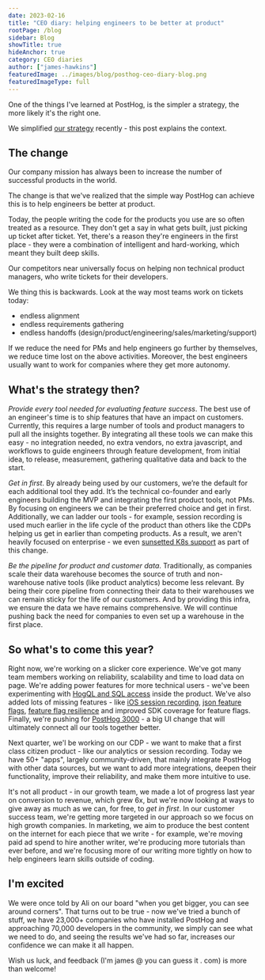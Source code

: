 ```yaml
---
date: 2023-02-16
title: "CEO diary: helping engineers to be better at product"
rootPage: /blog
sidebar: Blog
showTitle: true
hideAnchor: true
category: CEO diaries
author: ["james-hawkins"]
featuredImage: ../images/blog/posthog-ceo-diary-blog.png
featuredImageType: full
---
```


One of the things I've learned at PostHog, is the simpler a strategy, the more likely it's the right one.

We simplified [our strategy](../handbook/strategy/overview) recently - this post explains the context.

## The change

Our company mission has always been to increase the number of successful products in the world.

The change is that we've realized that the simple way PostHog can achieve this is to help engineers be better at product.

Today, the people writing the code for the products you use are so often treated as a resource. They don't get a say in what gets built, just picking up ticket after ticket. Yet, there's a reason they're engineers in the first place - they were a combination of intelligent and hard-working, which meant they built deep skills.

Our competitors near universally focus on helping non technical product managers, who write tickets for their developers.

We thing this is backwards. Look at the way most teams work on tickets today:

* endless alignment
* endless requirements gathering
* endless handoffs (design/product/engineering/sales/marketing/support)

If we reduce the need for PMs and help engineers go further by themselves, we reduce time lost on the above activities. Moreover, the best engineers usually want to work for companies where they get more autonomy.

## What's the strategy then?

_Provide every tool needed for evaluating feature success_. The best use of an engineer's time is to ship features that have an impact on customers. Currently, this requires a large number of tools and product managers to pull all the insights together. By integrating all these tools we can make this easy - no integration needed, no extra vendors, no extra javascript, and workflows to guide engineers through feature development, from initial idea, to release, measurement, gathering qualitative data and back to the start.

_Get in first_. By already being used by our customers, we’re the default for each additional tool they add. It’s the technical co-founder and early engineers building the MVP and integrating the first product tools, not PMs. By focusing on engineers we can be their preferred choice and get in first. Additionally, we can ladder our tools - for example, session recording is used much earlier in the life cycle of the product than others like the CDPs helping us get in earlier than competing products. As a result, we aren't heavily focused on enterprise - we even [sunsetted K8s support](sunsetting-helm-support-posthog) as part of this change.

_Be the pipeline for product and customer data_. Traditionally, as companies scale their data warehouse becomes the source of truth and non-warehouse native tools (like product analytics) become less relevant. By being their core pipeline from connecting their data to their warehouses we can remain sticky for the life of our customers. And by providing this infra, we ensure the data we have remains comprehensive. We will continue pushing back the need for companies to even set up a warehouse in the first place.

## So what's to come this year?

Right now, we're working on a slicker core experience. We've got many team members working on reliability, scalability and time to load data on page. We're adding power features for more technical users - we've been experimenting with [HogQL and SQL access](https://github.com/PostHog/meta/issues/81) inside the product. We've also added lots of missing features - like [iOS session recording](https://github.com/PostHog/posthog/issues/12344), [json feature flags](https://github.com/PostHog/posthog/pull/13623), [feature flag resilience](https://github.com/PostHog/posthog/issues/13601) and improved SDK coverage for feature flags. Finally, we're pushing for [PostHog 3000](https://github.com/PostHog/posthog/issues/12923) - a big UI change that will ultimately connect all our tools together better.

Next quarter, we'l be working on our CDP - we want to make that a first class citizen product - like our analytics or session recording. Today we have 50+ "apps", largely community-driven, that mainly integrate PostHog with other data sources, but we want to add more integrations, deepen their functionality, improve their reliability, and make them more intuitive to use.

It's not all product - in our growth team, we made a lot of progress last year on conversion to revenue, which grew 6x, but we're now looking at ways to give away as much as we can, for free, to _get in first_. In our customer success team, we're getting more targeted in our approach so we focus on high growth companies. In marketing, we aim to produce the best content on the internet for each piece that we write - for example, we're moving paid ad spend to hire another writer, we're producing more tutorials than ever before, and we're focusing more of our writing more tightly on how to help engineers learn skills outside of coding.

## I'm excited

We were once told by Ali on our board "when you get bigger, you can see around corners". That turns out to be true - now we've tried a bunch of stuff, we have 23,000+ companies who have installed PostHog and approaching 70,000 developers in the community, we simply can see what we need to do, and seeing the results we've had so far, increases our confidence we can make it all happen.

Wish us luck, and feedback (I'm james @ you can guess it . com) is more than welcome!